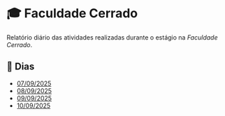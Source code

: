 # 🎓 Faculdade Cerrado

Relatório diário das atividades realizadas durante o estágio na _Faculdade Cerrado_.

## 📅 Dias

- [07/09/2025](./dia-07-09-2025/atividades.md)
- [08/09/2025](./dia-08-09-2025/atividades.md)
- [09/09/2025](./dia-09-09-2025/atividades.md)
- [10/09/2025](./dia-09-09-2025/atividades.md)
